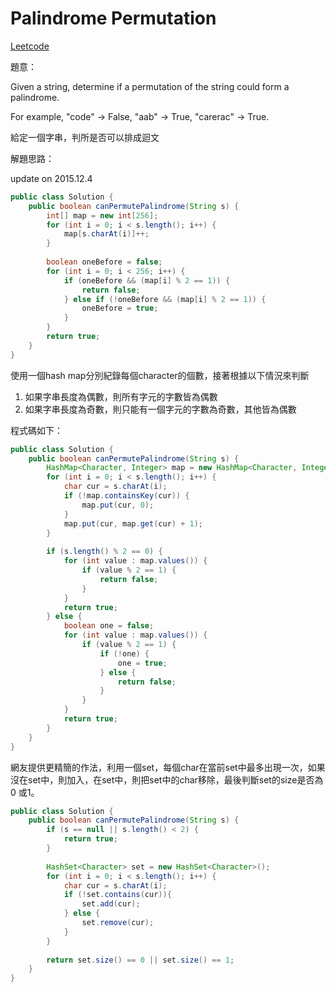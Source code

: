 # Palindrome Permutation

[Leetcode](https://leetcode.com/problems/palindrome-permutation/)

題意：

Given a string, determine if a permutation of the string could form a palindrome.

For example,
"code" -> False, "aab" -> True, "carerac" -> True.

給定一個字串，判所是否可以排成迴文


解題思路：

update on 2015.12.4

```java
public class Solution {
    public boolean canPermutePalindrome(String s) {
        int[] map = new int[256];
        for (int i = 0; i < s.length(); i++) {
            map[s.charAt(i)]++;
        }
        
        boolean oneBefore = false;
        for (int i = 0; i < 256; i++) {
            if (oneBefore && (map[i] % 2 == 1)) {
                return false;
            } else if (!oneBefore && (map[i] % 2 == 1)) {
                oneBefore = true;
            }
        }
        return true;
    }
}
```

使用一個hash map分別紀錄每個character的個數，接著根據以下情況來判斷

1. 如果字串長度為偶數，則所有字元的字數皆為偶數
2. 如果字串長度為奇數，則只能有一個字元的字數為奇數，其他皆為偶數


程式碼如下：

```java
public class Solution {
    public boolean canPermutePalindrome(String s) {
        HashMap<Character, Integer> map = new HashMap<Character, Integer>();
        for (int i = 0; i < s.length(); i++) {
            char cur = s.charAt(i);
            if (!map.containsKey(cur)) {
                map.put(cur, 0);
            }
            map.put(cur, map.get(cur) + 1);
        }
        
        if (s.length() % 2 == 0) {
            for (int value : map.values()) {
                if (value % 2 == 1) {
                    return false;
                }
            }
            return true;
        } else {
            boolean one = false;
            for (int value : map.values()) {
                if (value % 2 == 1) {
                    if (!one) {
                        one = true;
                    } else {
                        return false;
                    }
                }
            }
            return true;
        }
    }
}
```

網友提供更精簡的作法，利用一個set，每個char在當前set中最多出現一次，如果沒在set中，則加入，在set中，則把set中的char移除，最後判斷set的size是否為0 或1。

```java
public class Solution {
    public boolean canPermutePalindrome(String s) {
        if (s == null || s.length() < 2) {
            return true;
        }
        
        HashSet<Character> set = new HashSet<Character>();
        for (int i = 0; i < s.length(); i++) {
            char cur = s.charAt(i);
            if (!set.contains(cur)){
                set.add(cur);
            } else {
                set.remove(cur);
            }
        }
        
        return set.size() == 0 || set.size() == 1;
    }
}
```